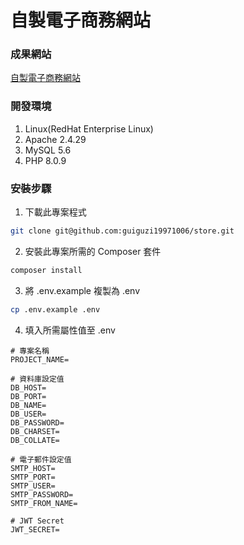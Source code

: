 # 自製電子商務網站

### 成果網站
<a href="https://chun-hung.idv.tw" target="_blank">自製電子商務網站</a>

### 開發環境
1. Linux(RedHat Enterprise Linux)
2. Apache 2.4.29
3. MySQL 5.6
4. PHP 8.0.9

### 安裝步驟
1. 下載此專案程式
```bash
git clone git@github.com:guiguzi19971006/store.git
```
2. 安裝此專案所需的 Composer 套件
```bash
composer install
```
3. 將 .env.example 複製為 .env
```bash
cp .env.example .env
```
4. 填入所需屬性值至 .env
```
# 專案名稱
PROJECT_NAME=

# 資料庫設定值
DB_HOST=
DB_PORT=
DB_NAME=
DB_USER=
DB_PASSWORD=
DB_CHARSET=
DB_COLLATE=

# 電子郵件設定值
SMTP_HOST=
SMTP_PORT=
SMTP_USER=
SMTP_PASSWORD=
SMTP_FROM_NAME=

# JWT Secret
JWT_SECRET=
```